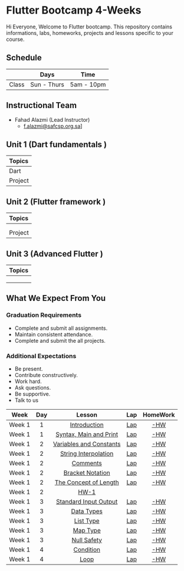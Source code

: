 # Flutter Bootcamp 4-Weeks 
Hi Everyone, Welcome to Flutter bootcamp. This repository contains informations, labs, homeworks, projects and lessons specific to your course.

## Schedule
|  | Days | Time |
| --- | ------------- | ------------- |
| Class | Sun - Thurs  | 5am - 10pm  |

## Instructional Team
* Fahad Alazmi (Lead Instructor)
  * f.alazmi@safcsp.org.sa]


## Unit 1 \(Dart fundamentals \)

| Topics |
| :--- |
| Dart |
| Project | 


## Unit 2 \(Flutter framework \)

| Topics |
| :--- |
| |
| |
| Project  |

## Unit 3 \(Advanced Flutter \)

| Topics |
| :--- |
|  | 
|  |
|  |

## What We Expect From You
### Graduation Requirements
* Complete and submit all assignments.
* Maintain consistent attendance.
* Complete and submit the all projects.
### Additional Expectations
* Be present.
* Contribute constructively.
* Work hard.
* Ask questions.
* Be supportive.
* Talk to us

| Week | Day | Lesson | Lap | HomeWork |
|:----:|:---:|:------:|:---:|:--------:|
| Week 1| 1   |[Introduction](https://github.com/Tuwaiq-Flutter/01-Introduction.git)|[Lap](https://)|[-HW](https://)
| Week 1| 1   |[Syntax, Main and Print](https://github.com/Tuwaiq-Flutter/02-Syntax-Main-and-Print.git)|[Lap](https://)|[-HW](https://)
| Week 1| 2   |[Variables and Constants](https://github.com/Tuwaiq-Flutter/03-Variables-and-Constants.git)|[Lap](https://)|[-HW](https://)
| Week 1| 2   |[String Interpolation](https://github.com/Tuwaiq-Flutter/04-String-Interpolation.git)|[Lap](https://)|[-HW](https://)
| Week 1| 2   |[Comments](https://github.com/Tuwaiq-Flutter/05-Comments.git)|[Lap](https://)|[-HW](https://)
| Week 1| 2   |[Bracket Notation](https://github.com/Tuwaiq-Flutter/06-Bracket-Notation.git)|[Lap](https://)|[-HW](https://)
| Week 1| 2   |[The Concept of Length](https://github.com/Tuwaiq-Flutter/07-The-Concept-of-Length.git)|[Lap](https://)|[-HW](https://)
| Week 1| 2   |[HW-1](https://github.com/Tuwaiq-Flutter/HM-1/blob/main/README.md)|
| Week 1| 3   |[Standard Input Output](https://github.com/Tuwaiq-Flutter/08-Standard-Input-Output.git)|[Lap](https://)|[-HW](https://)
| Week 1| 3   |[Data Types](https://github.com/Tuwaiq-Flutter/15-Data-Types.git)|[Lap](https://)|[-HW](https://)
| Week 1| 3   |[List Type](https://github.com/Tuwaiq-Flutter/16-List-Type.git)|[Lap](https://)|[-HW](https://)
| Week 1| 3   |[Map Type](https://github.com/Tuwaiq-Flutter/17-Map-type.git)|[Lap](https://)|[-HW](https://)
| Week 1| 3   |[Null Safety](https://github.com/Tuwaiq-Flutter/18-Null-safety.git)|[Lap](https://)|[-HW](https://)
| Week 1| 4   |[Condition](https://github.com/Tuwaiq-Flutter/19-Condition.git)|[Lap](https://)|[-HW](https://)
| Week 1| 4   |[Loop](https://github.com/Tuwaiq-Flutter/20-Loop.git)|[Lap](https://)|[-HW](https://)


